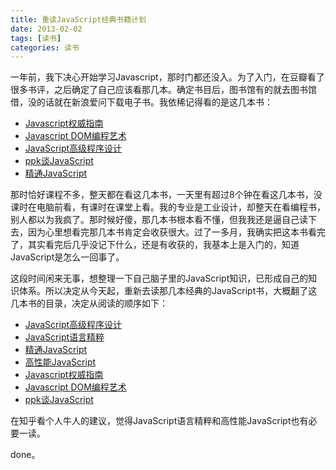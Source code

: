 ```yaml
---
title: 重读JavaScript经典书籍计划
date: 2013-02-02
tags: [读书]
categories: 读书
---
```


一年前，我下决心开始学习Javascript，那时门都还没入。为了入门，在豆瓣看了很多书评，之后确定了自己应该看那几本。确定书目后，图书馆有的就去图书馆借，没的话就在新浪爱问下载电子书。我依稀记得看的是这几本书：
<!-- more -->

- [Javascript权威指南](http://book.douban.com/subject/2228378/)
- [Javascript DOM编程艺术](http://book.douban.com/subject/1921890/)
- [JavaScript高级程序设计](http://book.douban.com/subject/1869705/)
- [ppk谈JavaScript](http://book.douban.com/subject/3022779/)
- [精通JavaScript](http://book.douban.com/subject/3007076/)

那时恰好课程不多，整天都在看这几本书，一天里有超过8个钟在看这几本书，没课时在电脑前看，有课时在课堂上看。我的专业是工业设计，却整天在看编程书，别人都以为我疯了。那时候好傻，那几本书根本看不懂，但我我还是逼自己读下去，因为心里想看完那几本书肯定会收获很大。过了一多月，我确实把这本书看完了，其实看完后几乎没记下什么，还是有收获的，我基本上是入门的，知道JavaScript是怎么一回事了。

这段时间闲来无事，想整理一下自己脑子里的JavaScript知识，已形成自己的知识体系。所以决定从今天起，重新去读那几本经典的JavaScript书，大概翻了这几本书的目录，决定从阅读的顺序如下：

- [JavaScript高级程序设计](http://book.douban.com/subject/1869705/)
- [JavaScript语言精粹](http://book.douban.com/subject/3590768/)
- [精通JavaScript](http://book.douban.com/subject/3007076/)
- [高性能JavaScript](http://book.douban.com/subject/5362856/)
- [Javascript权威指南](http://book.douban.com/subject/2228378/)
- [Javascript DOM编程艺术](http://book.douban.com/subject/1921890/)
- [ppk谈JavaScript](http://book.douban.com/subject/3022779/)

在知乎看个人牛人的建议，觉得JavaScript语言精粹和高性能JavaScript也有必要一读。

done。
